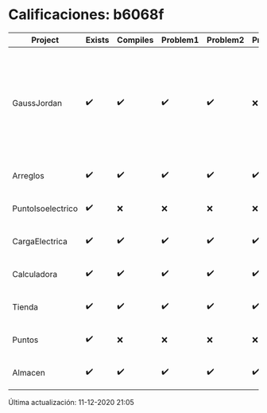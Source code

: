 # Calificaciones: b6068f
|Project|Exists|Compiles|Problem1|Problem2|Problem3|Extra|Grade|CommitHash|CommitDate|CheckDate|DueDate|Comments|
|-|-|-|-|-|-|-|-|-|-|-|-|-|
|GaussJordan|✔️|✔️|✔️|✔️|❌|❌|10.0|761cfb7ff9f7022e527af4455bbae56c55fb051f|29-10-2020 20:50:35|29-10-2020 21:28:39|29-10-2020 21:00:00|//No avisa al usuario que el sistema no tiene solución/No intercambia las filas cuando un pivote es cero|
|Arreglos|✔️|✔️|✔️|✔️|✔️|✔️|10.0|7db2af78c22890cad9e5c421f050492a1fcc835c|22-10-2020 13:26:25|27-10-2020 22:18:52|22-10-2020 21:00:00|///|
|PuntoIsoelectrico|✔️|❌|❌|❌|❌|❌|5.0|8739b497dd18f25427f1e2da25dfd5bb44dc9066|26-11-2020 19:47:57|26-11-2020 21:00:48|26-11-2020 21:00:00|Tu código no compila|
|CargaElectrica|✔️|✔️|✔️|✔️|✔️|✔️|10.0|b549cb1699dceb04e3badf6a82d523c5ac667813|19-11-2020 19:01:31|19-11-2020 21:00:32|19-11-2020 21:00:00|///|
|Calculadora|✔️|✔️|✔️|✔️|✔️|✔️|10.0|db11f05b38938b213abb2574e5e86e21d46e87c8|11-10-2020 11:41:12|15-10-2020 21:23:36|15-10-2020 21:00:00|No acepta números flotantes|
|Tienda|✔️|✔️|✔️|✔️|✔️|✔️|10.0|3bf814e242553e930e3550354aca4923baab1de9|11-12-2020 15:31:47|11-12-2020 21:02:56|11-12-2020 21:00:00|///|
|Puntos|✔️|❌|❌|❌|❌|❌|5.0|2efd4693a9795ea8bae36d95bbfd892d4411ae40|06-11-2020 09:19:46|06-11-2020 21:00:28|05-11-2020 21:00:00|Tu código no compila|
|Almacen|✔️|✔️|✔️|✔️|✔️|✔️|10.0|ceeb72ef738700b0478e96e242c2fc2e740d7459|02-12-2020 20:20:49|02-12-2020 21:00:54|04-12-2020 21:00:00|///|

Última actualización: 11-12-2020 21:05
